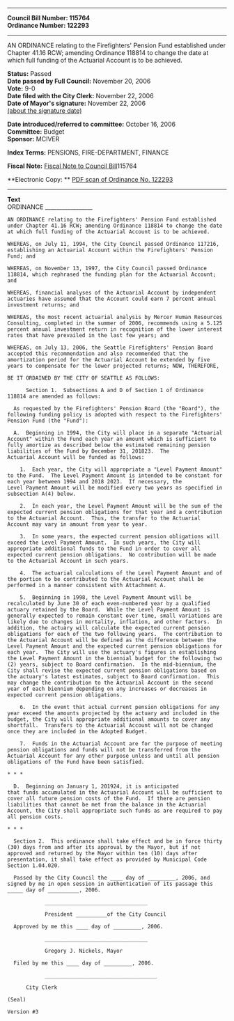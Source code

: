 * * * * *  
  
**Council Bill Number: [](#h0)[](#h2)115764**   
**Ordinance Number: 122293**  
  
* * * * *  
  
AN ORDINANCE relating to the Firefighters' Pension Fund established under Chapter 41.16 RCW; amending Ordinance 118814 to change the date at which full funding of the Actuarial Account is to be achieved.  
  
**Status:** Passed   
**Date passed by Full Council:** November 20, 2006   
**Vote:** 9-0   
**Date filed with the City Clerk:** November 22, 2006   
**Date of Mayor's signature:** November 22, 2006   
[(about the signature date)](/~public/approvaldate.htm)   
  
  
**Date introduced/referred to committee:** October 16, 2006   
**Committee:** Budget   
**Sponsor:** MCIVER   
  
**Index Terms:** PENSIONS, FIRE-DEPARTMENT, FINANCE  
  
**Fiscal Note:** [Fiscal Note to Council Bill](http://clerk.seattle.gov/~public/fnote/115764.htm)[](#h1)[](#h3)115764  
  
**Electronic Copy: ** [PDF scan of Ordinance No. 122293](/~archives/Ordinances/Ord_122293.pdf)  
  
* * * * *  
  
**Text**  
    ORDINANCE _________________  
  
    AN ORDINANCE relating to the Firefighters' Pension Fund established  
    under Chapter 41.16 RCW; amending Ordinance 118814 to change the date  
    at which full funding of the Actuarial Account is to be achieved.  
  
    WHEREAS, on July 11, 1994, the City Council passed Ordinance 117216,  
    establishing an Actuarial Account within the Firefighters' Pension  
    Fund; and  
  
    WHEREAS, on November 13, 1997, the City Council passed Ordinance  
    118814, which rephrased the funding plan for the Actuarial Account;  
    and  
  
    WHEREAS, financial analyses of the Actuarial Account by independent  
    actuaries have assumed that the Account could earn 7 percent annual  
    investment returns; and  
  
    WHEREAS, the most recent actuarial analysis by Mercer Human Resources  
    Consulting, completed in the summer of 2006, recommends using a 5.125  
    percent annual investment return in recognition of the lower interest  
    rates that have prevailed in the last few years; and  
  
    WHEREAS, on July 13, 2006, the Seattle Firefighters' Pension Board  
    accepted this recommendation and also recommended that the  
    amortization period for the Actuarial Account be extended by five  
    years to compensate for the lower projected returns; NOW, THEREFORE,  
  
    BE IT ORDAINED BY THE CITY OF SEATTLE AS FOLLOWS:  
  
          Section 1.  Subsections A and D of Section 1 of Ordinance  
    118814 are amended as follows:  
  
      As requested by the Firefighters' Pension Board (the "Board"), the  
    following funding policy is adopted with respect to the Firefighters'  
    Pension Fund (the "Fund"):  
  
      A.  Beginning in 1994, the City will place in a separate "Actuarial  
    Account" within the Fund each year an amount which is sufficient to  
    fully amortize as described below the estimated remaining pension  
    liabilities of the Fund by December 31, 201823.  The  
    Actuarial Account will be funded as follows:  
  
        1.  Each year, the City will appropriate a "Level Payment Amount"  
    to the Fund.  The Level Payment Amount is intended to be constant for  
    each year between 1994 and 2018 2023.  If necessary, the  
    Level Payment Amount will be modified every two years as specified in  
    subsection A(4) below.  
  
        2.  In each year, the Level Payment Amount will be the sum of the  
    expected current pension obligations for that year and a contribution  
    to the Actuarial Account.  Thus, the transfer to the Actuarial  
    Account may vary in amount from year to year.  
  
        3.  In some years, the expected current pension obligations will  
    exceed the Level Payment Amount.  In such years, the City will  
    appropriate additional funds to the Fund in order to cover all  
    expected current pension obligations.  No contribution will be made  
    to the Actuarial Account in such years.  
  
        4.  The actuarial calculations of the Level Payment Amount and of  
    the portion to be contributed to the Actuarial Account shall be  
    performed in a manner consistent with Attachment A.  
  
        5.  Beginning in 1998, the Level Payment Amount will be  
    recalculated by June 30 of each even-numbered year by a qualified  
    actuary retained by the Board.  While the Level Payment Amount is  
    generally expected to remain constant over time, small variations are  
    likely due to changes in mortality, inflation, and other factors.  In  
    addition, the actuary will calculate the expected current pension  
    obligations for each of the two following years.  The contribution to  
    the Actuarial Account will be defined as the difference between the  
    Level Payment Amount and the expected current pension obligations for  
    each year.  The City will use the actuary's figures in establishing  
    the Level Payment Amount in the biennial budget for the following two  
    (2) years, subject to Board confirmation.  In the mid-biennium, the  
    City shall revise the expected current pension obligations based on  
    the actuary's latest estimates, subject to Board confirmation.  This  
    may change the contribution to the Actuarial Account in the second  
    year of each biennium depending on any increases or decreases in  
    expected current pension obligations.  
  
        6.  In the event that actual current pension obligations for any  
    year exceed the amounts projected by the actuary and included in the  
    budget, the City will appropriate additional amounts to cover any  
    shortfall.  Transfers to the Actuarial Account will not be changed  
    once they are included in the Adopted Budget.  
  
        7.  Funds in the Actuarial Account are for the purpose of meeting  
    pension obligations and funds will not be transferred from the  
    Actuarial Account for any other purpose unless and until all pension  
    obligations of the Fund have been satisfied.  
  
    * * *  
  
      D.  Beginning on January 1, 201924, it is anticipated  
    that funds accumulated in the Actuarial Account will be sufficient to  
    cover all future pension costs of the Fund.  If there are pension  
    liabilities that cannot be met from the balance in the Actuarial  
    Account, the City shall appropriate such funds as are required to pay  
    all pension costs.  
  
    * * *  
  
      Section 2.  This ordinance shall take effect and be in force thirty  
    (30) days from and after its approval by the Mayor, but if not  
    approved and returned by the Mayor within ten (10) days after  
    presentation, it shall take effect as provided by Municipal Code  
    Section 1.04.020.  
  
      Passed by the City Council the ____ day of _________, 2006, and  
    signed by me in open session in authentication of its passage this  
    _____ day of __________, 2006.  
  
                _________________________________  
  
                President __________of the City Council  
  
      Approved by me this ____ day of _________, 2006.  
  
                _________________________________  
  
                Gregory J. Nickels, Mayor  
  
      Filed by me this ____ day of _________, 2006.  
  
                ____________________________________  
  
          City Clerk  
  
    (Seal)  
  
    Version #3  
